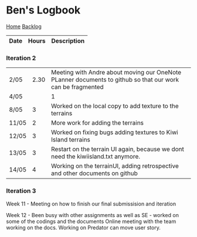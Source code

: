 # Ben's Logbook
[Home](../README.md)
[Backlog](../Backlog.md)

| Date | Hours | Description |
|---|---|---|
 
### Iteration 2
| | | |
|---|---|---|
|2/05|2.30| Meeting with Andre about moving our OneNote PLanner documents to github so that our work can be fragmented
|4/05||1| Meeting with Andre and Alex. Discussed our documentation and use of git, adding dcoumentation to our readme with Andre.
|8/05|3| Worked on the local copy to add texture to the terrains
|11/05|2| More work for adding the terrains
|12/05|3| Worked on fixing bugs adding textures to Kiwi Island terrains
|13/05|3| Restart on the terrain UI again, because we dont need the kiwiisland.txt anymore.
|14/05|4| Working on the terrainUI, adding retrospective and other documents on github


### Iteration 3

Week 11 - Meeting on how to finish our final submissision and iteration 

Week 12 - Been busy with other assignments as well as SE - worked on some of the codings and the documents 
          Online meeting with the team working on the docs.
          Working on Predator can move user story.

